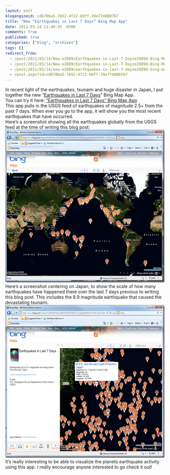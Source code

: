 ```yaml
---
layout: post
blogengineid: cd6706a5-7852-4f22-b0ff-39e774080767
title: "New “Earthquakes in Last 7 Days” Bing Map App"
date: 2011-03-14 11:40:35 -0500
comments: true
published: true
categories: ["blog", "archives"]
tags: []
redirect_from: 
  - /post/2011/03/14/New-e2809cEarthquakes-in-Last-7-Dayse2809d-Bing-Map-App.aspx
  - /post/2011/03/14/New-e2809cEarthquakes-in-Last-7-Dayse2809d-Bing-Map-App
  - /post/2011/03/14/new-e2809cearthquakes-in-last-7-dayse2809d-bing-map-app
  - /post.aspx?id=cd6706a5-7852-4f22-b0ff-39e774080767
---
```

<!-- more -->

In recent light of the earthquakes, tsunami and huge disaster in Japan, I put together the new “<a href="http://www.bing.com/maps/?v=2&amp;cp=18.120228229145184~-157.3509998068875&amp;lvl=2&amp;dir=0&amp;sty=h&amp;app=60310" target="_blank">Earthquakes in Last 7 Days</a>” Bing Map App.  
You can try it here: <a href="http://www.bing.com/maps/?v=2&amp;cp=18.120228229145184~-157.3509998068875&amp;lvl=2&amp;dir=0&amp;sty=h&amp;app=60310" target="_blank">“Earthquakes in Last 7 Days” Bing Map App</a>  
This app pulls in the USGS feed of earthquakes of magnitude 2.5+ from the past 7 days. When ever you go to the app, it will show you the most recent earthquakes that have occurred.  
Here’s a screenshot showing all the earthquakes globally from the USGS feed at the time of writing this blog post:  
<a href="/files/EarthquakesLast7DaysBingMapAppScreenshot2.png"><img style="background-image: none; border-bottom: 0px; border-left: 0px; padding-left: 0px; padding-right: 0px; display: inline; border-top: 0px; border-right: 0px; padding-top: 0px" title="EarthquakesLast7DaysBingMapAppScreenshot2" border="0" alt="EarthquakesLast7DaysBingMapAppScreenshot2" src="/files/EarthquakesLast7DaysBingMapAppScreenshot2_thumb.png" width="557" height="484" /></a>  
Here’s a screenshot centering on Japan, to show the scale of how many earthquakes have happened there over the last 7 days previous to writing this blog post. This includes the 8.9 magnitude earthquake that caused the devastating tsunami.  
<a href="/files/EarthquakesLast7DaysBingMapAppScreenshot.png"><img style="background-image: none; border-bottom: 0px; border-left: 0px; padding-left: 0px; padding-right: 0px; display: inline; border-top: 0px; border-right: 0px; padding-top: 0px" title="EarthquakesLast7DaysBingMapAppScreenshot" border="0" alt="EarthquakesLast7DaysBingMapAppScreenshot" src="/files/EarthquakesLast7DaysBingMapAppScreenshot_thumb.png" width="557" height="484" /></a>  
It’s really interesting to be able to visualize the planets earthquake activity using this app. I really encourage anyone interested to go check it out!
